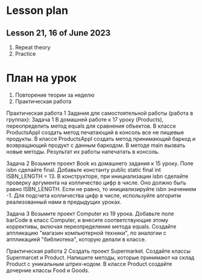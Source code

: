 # Lesson plan
## Lesson 21, 16 of June 2023

1. Repeat theory
2. Practice

# План на урок <br/>
1. Повторение теории за неделю
2. Практическая работа

Практическая работа 1
Задания для самостоятельной работы (работа в группах):
Задача 1
В домашней работе к 17 уроку (Products), переопределить метод equals для сравнения 
объектов.
В классе ProductsAppl создать метод печатающий в консоль все не пищевые продукты.
В классе ProductsAppl создать метод принимающий баркод и возвращающий продукт с 
данным баркодом.
В методе main вызвать новые методы. Результат их работы напечатать в консоль.

Задача 2
Возьмите проект Book из домашнего задания к 15 уроку. Поле isbn сделайте final.
Добавьте константу public static final int ISBN_LENGTH = 13.
В конструкторе, при инициализации isbn сделайте проверку аргумента на колличество
цифр в числе. Оно должно быть равно ISBN_LENGTH. Если не равно,
то инициализируйте isbn значением -1.
Для подсчета колличества цифр в числе, используйте алгоритм реализованный нами
в предыдущих уроках.

Задача 3
Возьмите проект Computer из 19 урока. Добавьте поле barCode в класс Computer,
и внесите соответствующие этому коррективы, включая переопределение метода equals.
Создайте аппликацию "магазин компьютерной техники", по аналогии с аппликацией
"библиотека", которую делали в классе.

Практическая работа 2
Создать проект Supermarket. 
Создайте классы Supermarcet и Product.
Напишите методы, которые принимают на склад Product c уникальным штрих-кодом.
В классе Product создайте дочерние классы Food и Goods.
